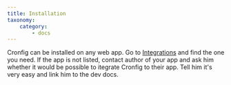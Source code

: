 ```yaml
---
title: Installation
taxonomy:
    category:
        - docs
---
```


Cronfig can be installed on any web app. Go to [Integrations](/integrations) and find the one you need. If the app is not listed, contact author of your app and ask him whether it would be possible to itegrate Cronfig to their app. Tell him it's very easy and link him to the dev docs.
